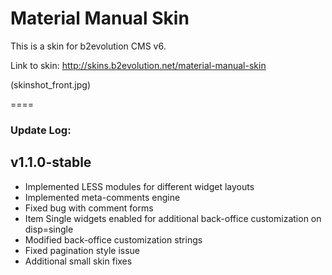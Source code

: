 # Material Manual Skin

This is a skin for b2evolution CMS v6.

Link to skin: http://skins.b2evolution.net/material-manual-skin

(skinshot_front.jpg)

====

### Update Log:

## v1.1.0-stable
- Implemented LESS modules for different widget layouts
- Implemented meta-comments engine
- Fixed bug with comment forms
- Item Single widgets enabled for additional back-office customization on disp=single
- Modified back-office customization strings
- Fixed pagination style issue
- Additional small skin fixes